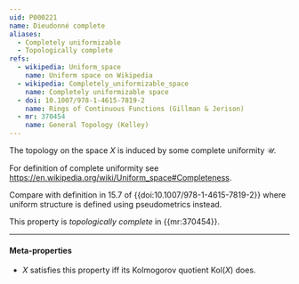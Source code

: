 ```yaml
---
uid: P000221
name: Dieudonné complete
aliases:
  - Completely uniformizable
  - Topologically complete
refs:
  - wikipedia: Uniform_space
    name: Uniform space on Wikipedia
  - wikipedia: Completely_uniformizable_space
    name: Completely uniformizable space
  - doi: 10.1007/978-1-4615-7819-2
    name: Rings of Continuous Functions (Gillman & Jerison)
  - mr: 370454
    name: General Topology (Kelley)
---
```


The topology on the space $X$ is induced by some complete uniformity $\mathcal{U}$.

For definition of complete uniformity see <https://en.wikipedia.org/wiki/Uniform_space#Completeness>.

Compare with definition in 15.7 of {{doi:10.1007/978-1-4615-7819-2}} where uniform structure is defined using pseudometrics instead.

This property is *topologically complete* in {{mr:370454}}.

----
#### Meta-properties

- $X$ satisfies this property iff its Kolmogorov quotient $\text{Kol}(X)$ does.
